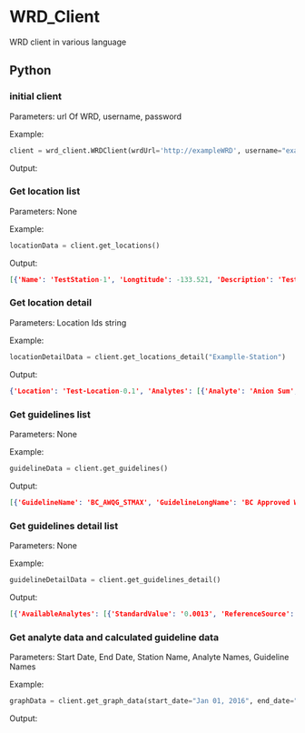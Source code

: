 # WRD_Client
WRD client in various language

## Python

### initial client
Parameters: url Of WRD, username, password

Example: 
```python
client = wrd_client.WRDClient(wrdUrl='http://exampleWRD', username="example_username", password="example_password")
```
Output:

### Get location list
Parameters: None

Example: 
```python
locationData = client.get_locations()
```
Output: 
```json
[{'Name': 'TestStation-1', 'Longtitude': -133.521, 'Description': 'TestStation-1', 'Latitude': 65.461}, {'Name': 'TestStation-2', 'Longtitude': -134.525, 'Description': 'TestStation-2 Description', 'Latitude': 65.4671}]
```

### Get location detail
Parameters: Location Ids string

Example: 
```python
locationDetailData = client.get_locations_detail("Examplle-Station")
```
Output: 
```json
{'Location': 'Test-Location-0.1', 'Analytes': [{'Analyte': 'Anion Sum', 'NumberOfRecords': 5, 'LastRecordDate': '2015-12-17T16:20:00', 'FirstRecordDate': '2015-06-24T14:30:00'}, {'Analyte': 'Antimony (Sb)-Dissolved', 'NumberOfRecords': 18, 'LastRecordDate': '2016-10-17T10:00:00', 'FirstRecordDate': '2014-01-23T00:00:00'}]}
```

### Get guidelines list
Parameters: None

Example: 
```python
guidelineData = client.get_guidelines()
```
Output: 
```json
[{'GuidelineName': 'BC_AWQG_STMAX', 'GuidelineLongName': 'BC Approved Water Quality Guideline - Freshwater Aquatic Life - Short Term Max', 'Id': 1}, {'GuidelineName': 'BC_AWQG_LTAVE', 'GuidelineLongName': 'BC Approved Water Quality Guideline - Freshwater Aquatic Life - Long Term Average', 'Id': 2}]
```

### Get guidelines detail list
Parameters: None

Example: 
```python
guidelineDetailData = client.get_guidelines_detail()
```
Output: 
```json
[{'AvailableAnalytes': [{'StandardValue': '0.0013', 'ReferenceSource': '', 'Unit': 'mg/L', 'Id': 65, 'AnalyteName': 'Cadmium (Cd)-Dissolved'}, {'StandardValue': '0.332', 'ReferenceSource': '', 'Unit': 'mg/L', 'Id': 66, 'AnalyteName': 'Zinc (Zn)-Total'}], 'GuidelineName': 'Test', 'Id': 123, 'GuidelineLongName': 'Test Long Name'}]
```

### Get analyte data and calculated guideline data
Parameters: Start Date, End Date, Station Name, Analyte Names, Guideline Names

Example: 
```python
graphData = client.get_graph_data(start_date="Jan 01, 2016", end_date="Dec 31, 2016", station_name="DR-195.8", analytes=["Aluminum (Al)-Total"], guidelines=["BC_WWS_ST"])
```
Output: